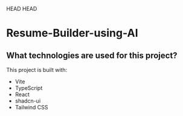 HEAD
 HEAD
# Resume-Builder-using-AI


## What technologies are used for this project?

This project is built with:

- Vite
- TypeScript
- React
- shadcn-ui
- Tailwind CSS

